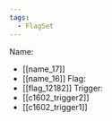 ```yaml
---
tags:
  - FlagSet
---
```

Name:
- [[name_17]]
- [[name_16]]
Flag:
- [[flag_12182]]
Trigger:
- [[c1602_trigger2]]
- [[c1602_trigger1]]
